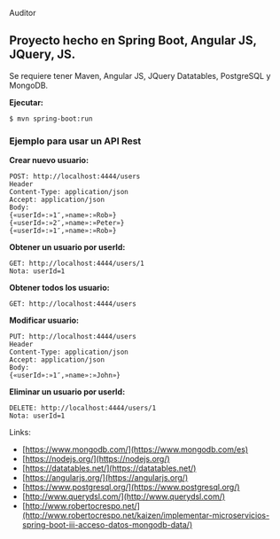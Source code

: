 Auditor

## Proyecto hecho en Spring Boot, Angular JS, JQuery, JS.

Se requiere tener Maven, Angular JS, JQuery Datatables, PostgreSQL y MongoDB.


**Ejecutar:**
```
$ mvn spring-boot:run
```


### Ejemplo para usar un API Rest

**Crear nuevo usuario:**
```
POST: http://localhost:4444/users
Header
Content-Type: application/json
Accept: application/json
Body:
{«userId»:»1″,»name»:»Rob»}
{«userId»:»2″,»name»:»Peter»}
{«userId»:»1″,»name»:»Rob»}
```

**Obtener un usuario por userId:**
```
GET: http://localhost:4444/users/1
Nota: userId=1
```

**Obtener todos los usuario:**
```
GET: http://localhost:4444/users
```

**Modificar usuario:**
```
PUT: http://localhost:4444/users
Header
Content-Type: application/json
Accept: application/json
Body:
{«userId»:»1″,»name»:»John»}
```

**Eliminar un usuario por userId:**
```
DELETE: http://localhost:4444/users/1
Nota: userId=1
```


Links:
* [https://www.mongodb.com/](https://www.mongodb.com/es)
* [https://nodejs.org/](https://nodejs.org/)
* [https://datatables.net/](https://datatables.net/)
* [https://angularjs.org/](https://angularjs.org/)
* [https://www.postgresql.org/](https://www.postgresql.org/)
* [http://www.querydsl.com/](http://www.querydsl.com/)
* [http://www.robertocrespo.net/](http://www.robertocrespo.net/kaizen/implementar-microservicios-spring-boot-iii-acceso-datos-mongodb-data/)